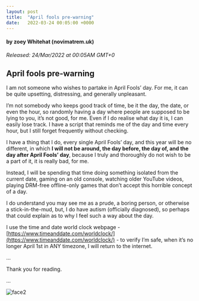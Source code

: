 ```yaml
---
layout: post
title:  "April fools pre-warning"
date:   2022-03-24 00:05:00 +0000
---
```

#### by zoey Whitehat (novimatrem.uk)
*Released: 24/Mar/2022 at 00:05AM GMT+0*

## April fools pre-warning

I am not someone who wishes to partake in April Fools’ day. For me, it can be quite upsetting, distressing, and generally unpleasant.

I’m not somebody who keeps good track of time, be it the day, the date, or even the hour, so randomly having a day where people are supposed to be lying to you, it’s not good, for me.
Even if I do realise what day it is, I can easily lose track. I have a script that reminds me of the day and time every hour, but I still forget frequently without checking.

I have a thing that I do, every single April Fools’ day, and this year will be no different, in which
**I will not be around, the day before, the day of, and the day after April Fools’ day**, because I truly and thoroughly do not wish to be a part of it, it is really bad, for me.

Instead, I will be spending that time doing something isolated from the current date, gaming on an old console, watching older YouTube videos, playing DRM-free offline-only games that don’t accept this horrible concept of a day.

I do understand you may see me as a prude, a boring person, or otherwise a stick-in-the-mud, but, I do have autism (officially diagnosed), so perhaps that could explain as to why I feel such a way about the day.

I use the time and date world clock webpage - [https://www.timeanddate.com/worldclock/](https://www.timeanddate.com/worldclock/) - to verify I’m safe, when it’s no longer April 1st in ANY timezone, I will return to the internet.

...

Thank you for reading.

...

![face2](https://gitlab.com/Novimatrem/blog/-/raw/master/face2.png)
